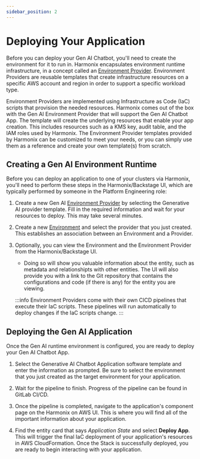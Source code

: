 ```yaml
---
sidebar_position: 2
---
```


# Deploying Your Application 

Before you can deploy your Gen AI Chatbot, you'll need to create the environment for it to run in. Harmonix encapsulates environment runtime infrastructure, in a concept called an [Environment Provider](/docs/techdocs/entities#aws-environment-provider). Environment Providers are reusable templates that create infrastructure resources on a specific AWS account and region in order to support a specific workload type.

Environment Providers are implemented using Infrastructure as Code (IaC) scripts that provision the needed resources. Harmonix comes out of the box with the Gen AI Environment Provider that will support the Gen AI Chatbot App. The template will create the underlying resources that enable your app creation. This includes resources such as a KMS key, audit table, and the IAM roles used by Harmonix. The Environment Provider templates provided by Harmonix can be customized to meet your needs, or you can simply use them as a reference and create your own template(s) from scratch.


## Creating a Gen AI Environment Runtime

Before you can deploy an application to one of your clusters via Harmonix, you'll need to perform these steps in the Harmonix/Backstage UI, which are typically performed by someone in the Platform Engineering role:

1. Create a new Gen AI [Environment Provider](/docs/techdocs/entities#aws-environment-provider) by selecting the Generative AI provider template. Fill in the required information and wait for your resources to deploy. This may take several minutes.
1. Create a new [Environment](/docs/techdocs/entities#aws-environment) and select the provider that you just created. This establishes an association between an Environment and a Provider.
1. Optionally, you can view the Environment and the Environment Provider from the Harmonix/Backstage UI. 

    * Doing so will show you valuable information about the entity, such as metadata and relationshipts with other entities. The UI will also provide you with a link to the Git repository that contains the configurations and code (if there is any) for the entity you are viewing.

    :::info
    Environment Providers come with their own CICD pipelines that execute their IaC scripts. These pipelines will run automatically to deploy changes if the IaC scripts change.
    :::


## Deploying the Gen AI Application 

Once the Gen AI runtime environment is configured, you are ready to deploy your Gen AI Chatbot App. 

1. Select the Generative AI Chatbot Application software template and enter the information as prompted. Be sure to select the environment that you just created as the target environment for your application. 

1. Wait for the pipeline to finish. Progress of the pipeline can be found in GitLab CI/CD.

1. Once the pipeline is completed, navigate to the application's component page on the Harmonix on AWS UI. This is where you will find all of the important information about your application. 
1. Find the entity card that says *Application State* and select **Deploy App**. This will trigger the final IaC deployment of your application's resources in AWS CloudFormation. Once the Stack is successfully deployed, you are ready to begin interacting with your application.

